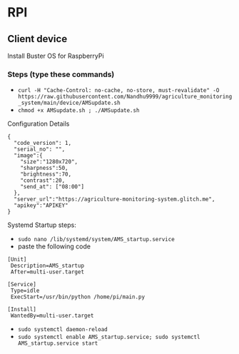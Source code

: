 # RPI
## Client device

Install Buster OS for RaspberryPi

### Steps (type these commands)
  - `curl -H "Cache-Control: no-cache, no-store, must-revalidate" -O https://raw.githubusercontent.com/Nandhu9999/agriculture_monitoring_system/main/device/AMSupdate.sh`
  - `chmod +x AMSupdate.sh ; ./AMSupdate.sh`
  
Configuration Details
```
{
  "code_version": 1,
  "serial_no": "",
  "image":{
    "size":"1280x720",
    "sharpness":50,
    "brightness":70,
    "contrast":20,
    "send_at": ["08:00"]
  },
  "server_url":"https://agriculture-monitoring-system.glitch.me",
  "apikey":"APIKEY"
}
```

Systemd Startup steps:
  - `sudo nano /lib/systemd/system/AMS_startup.service`
  - paste the following code
```
[Unit]
 Description=AMS_startup
 After=multi-user.target

[Service]
 Type=idle
 ExecStart=/usr/bin/python /home/pi/main.py

[Install]
 WantedBy=multi-user.target
```
  - `sudo systemctl daemon-reload`
  - `sudo systemctl enable AMS_startup.service; sudo systemctl AMS_startup.service start`
